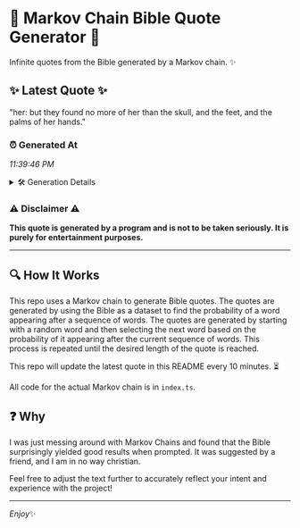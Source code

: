 # 📖 Markov Chain Bible Quote Generator 📖

Infinite quotes from the Bible generated by a Markov chain. ✨

## ✨ Latest Quote ✨
"her: but they found no more of her than the skull, and the feet, and the palms of her hands."

### ⏰ Generated At
*11:39:46 PM*

<details>
    <summary>🛠️ Generation Details</summary>
    <p>
        <strong>🌱 Seed:</strong> her:<br>
        <strong>🔄 Iterations:</strong> 19<br>
        <strong>📜 Context History:</strong><br>[ her: ]: but<br>[ her:, but ]: they<br>[ her:, but, they ]: found<br>[ her:, but, they, found ]: no<br>[ her:, but, they, found, no ]: more<br>[ her:, but, they, found, no, more ]: of<br>[ but, they, found, no, more, of ]: her<br>[ they, found, no, more, of, her ]: than<br>[ found, no, more, of, her, than ]: the<br>[ no, more, of, her, than, the ]: skull,<br>[ more, of, her, than, the, skull, ]: and<br>[ of, her, than, the, skull,, and ]: the<br>[ her, than, the, skull,, and, the ]: feet,<br>[ than, the, skull,, and, the, feet, ]: and<br>[ the, skull,, and, the, feet,, and ]: the<br>[ skull,, and, the, feet,, and, the ]: palms<br>[ and, the, feet,, and, the, palms ]: of<br>[ the, feet,, and, the, palms, of ]: her<br>[ feet,, and, the, palms, of, her ]: hands.<br>
    </p>
</details>

### ⚠️ Disclaimer ⚠️
**This quote is generated by a program and is not to be taken seriously. It is purely for entertainment purposes.**

---

## 🔍 How It Works

This repo uses a Markov chain to generate Bible quotes. The quotes are generated by using the Bible as a dataset to find the probability of a word appearing after a sequence of words. The quotes are generated by starting with a random word and then selecting the next word based on the probability of it appearing after the current sequence of words. This process is repeated until the desired length of the quote is reached.

This repo will update the latest quote in this README every 10 minutes. ⏳

All code for the actual Markov chain is in `index.ts`.

## ❓ Why

I was just messing around with Markov Chains and found that the Bible surprisingly yielded good results when prompted. 
It was suggested by a friend, and I am in no way christian.

Feel free to adjust the text further to accurately reflect your intent and experience with the project!

---

*Enjoy*✨
